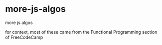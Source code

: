 # more-js-algos
more js algos

for context, most of these came from the Functional Programming section of FreeCodeCamp
